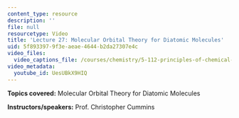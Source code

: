 ```yaml
---
content_type: resource
description: ''
file: null
resourcetype: Video
title: 'Lecture 27: Molecular Orbital Theory for Diatomic Molecules'
uid: 5f893397-9f3e-aeae-4644-b2da27307e4c
video_files:
  video_captions_file: /courses/chemistry/5-112-principles-of-chemical-science-fall-2005/video-lectures/lecture-27-molecular-orbital-theory-for-diatomic-molecules/UesUBkX9HIQ.vtt
video_metadata:
  youtube_id: UesUBkX9HIQ
---
```


**Topics covered:** Molecular Orbital Theory for Diatomic Molecules

**Instructors/speakers:** Prof. Christopher Cummins